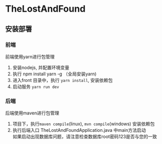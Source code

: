# TheLostAndFound
## 安装部署
### 前端
前端使用yarn进行包管理
1. 安装nodejs, 并配置环境变量
2. 执行 npm install yarn -g （全局安装yarn)
3. 进入front 目录中，执行 `yarn install`, 安装依赖包
4. 启动服务 `yarn run dev`

### 后端    
后端使用maven进行包管理    
1. 项目下，执行`maven compile`(linux), `mvn compile`(windows) 安装依赖包    
2. 执行后端入口 TheLostAndFoundApplication.java 中main方法启动    
如果启动出现数据库问题，请注意检查数据库root密码123是否与您的一致
